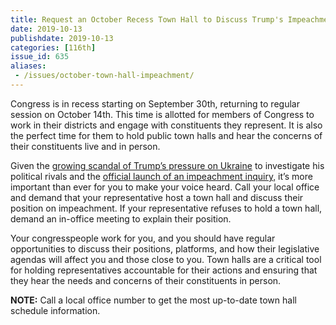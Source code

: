 ```yaml
---
title: Request an October Recess Town Hall to Discuss Trump's Impeachment
date: 2019-10-13
publishdate: 2019-10-13
categories: [116th]
issue_id: 635
aliases:
 - /issues/october-town-hall-impeachment/
---
```

Congress is in recess starting on September 30th, returning to regular session on October 14th. This time is allotted for members of Congress to work in their districts and engage with constituents they represent. It is also the perfect time for them to hold public town halls and hear the concerns of their constituents live and in person. 

Given the [growing scandal of Trump’s pressure on Ukraine]( https://www.cnn.com/2019/09/28/politics/trump-ukraine-scandal-people/index.html
) to investigate his political rivals and the [official launch of an impeachment inquiry,]( https://www.usatoday.com/story/news/politics/2019/09/29/nancy-pelosi-impeachment-inquiry-trump-ramps-up-plan/3791214002/
) it’s more important than ever for you to make your voice heard. Call your local office and demand that your representative host a town hall and discuss their position on impeachment. If your representative refuses to hold a town hall, demand an in-office meeting to explain their position.

Your congresspeople work for you, and you should have regular opportunities to discuss their positions, platforms, and how their legislative agendas will affect you and those close to you. Town halls are a critical tool for holding representatives accountable for their actions and ensuring that they hear the needs and concerns of their constituents in person.

**NOTE:** Call a local office number to get the most up-to-date town hall schedule information.